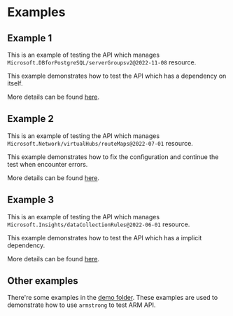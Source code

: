 # Examples

## Example 1

This is an example of testing the API which manages `Microsoft.DBforPostgreSQL/serverGroupsv2@2022-11-08` resource.

This example demonstrates how to test the API which has a dependency on itself.

More details can be found [here](https://github.com/ms-henglu/armstrong/tree/main/examples/Microsoft.DBforPostgreSQL_serverGroupsv2%402022-11-08).

## Example 2

This is an example of testing the API which manages `Microsoft.Network/virtualHubs/routeMaps@2022-07-01` resource. 

This example demonstrates how to fix the configuration and continue the test when encounter errors.

More details can be found [here](https://github.com/ms-henglu/armstrong/tree/main/examples/Microsoft.Network_virtualHubs_routeMaps%402022-07-01).

## Example 3

This is an example of testing the API which manages `Microsoft.Insights/dataCollectionRules@2022-06-01` resource.

This example demonstrates how to test the API which has a implicit dependency.

More details can be found [here](https://github.com/ms-henglu/armstrong/tree/main/examples/Microsoft.Insights_dataCollectionRules%402022-06-01).

## Other examples

There're some examples in the [demo folder](https://github.com/ms-henglu/armstrong/tree/main/examples/demo). These examples are used to demonstrate how to use `armstrong` to test ARM API. 